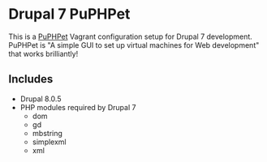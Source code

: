 # Drupal 7 PuPHPet

This is a [PuPHPet](https://puphpet.com) Vagrant configuration setup for Drupal
7 development. PuPHPet is "A simple GUI to set up virtual machines for Web
development" that works brilliantly!

## Includes
* Drupal 8.0.5
* PHP modules required by Drupal 7
    * dom
    * gd
    * mbstring
    * simplexml
    * xml
